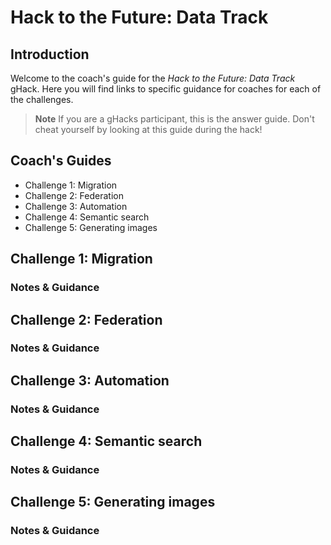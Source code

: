 # Hack to the Future: Data Track

## Introduction

Welcome to the coach's guide for the *Hack to the Future: Data Track* gHack. Here you will find links to specific guidance for coaches for each of the challenges.

> **Note** If you are a gHacks participant, this is the answer guide. Don't cheat yourself by looking at this guide during the hack!

## Coach's Guides

- Challenge 1: Migration
- Challenge 2: Federation
- Challenge 3: Automation
- Challenge 4: Semantic search
- Challenge 5: Generating images

## Challenge 1: Migration

### Notes & Guidance

## Challenge 2: Federation

### Notes & Guidance

## Challenge 3: Automation

### Notes & Guidance

## Challenge 4: Semantic search

### Notes & Guidance

## Challenge 5: Generating images

### Notes & Guidance
